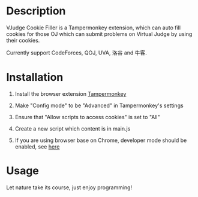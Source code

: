 # Description

VJudge Cookie Filler is a Tampermonkey extension, which can auto fill cookies for those OJ which can submit problems on Virtual Judge by using their cookies.

Currently support CodeForces, QOJ, UVA, 洛谷 and 牛客.

# Installation

1. Install the browser extension [Tampermonkey](https://www.tampermonkey.net/)

2. Make "Config mode" to be "Advanced" in Tampermonkey's settings

3. Ensure that "Allow scripts to access cookies" is set to "All"

4. Create a new script which content is in main.js

5. If you are using browser base on Chrome, developer mode should be enabled, see [here](https://www.tampermonkey.net/faq.php#Q209)

# Usage

Let nature take its course, just enjoy programming!
